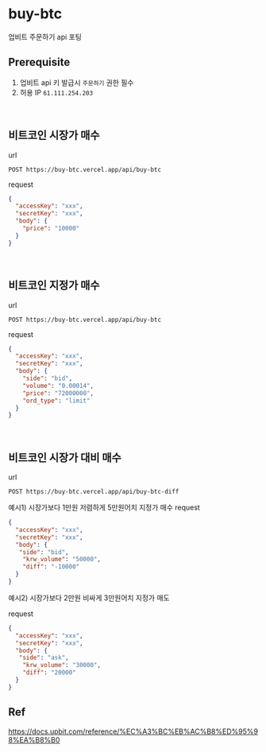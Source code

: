 # buy-btc
업비트 주문하기 api 포팅

## Prerequisite
1. 업비트 api 키 발급시 `주문하기` 권한 필수
2. 허용 IP `61.111.254.203` 

 
<br/>

## 비트코인 시장가 매수

url
```
POST https://buy-btc.vercel.app/api/buy-btc
```

request
```json
{
  "accessKey": "xxx",
  "secretKey": "xxx",
  "body": {
    "price": "10000"
  }
}
```

<br/>

## 비트코인 지정가 매수

url
```
POST https://buy-btc.vercel.app/api/buy-btc
```

request
```json
{
  "accessKey": "xxx",
  "secretKey": "xxx",
  "body": {
    "side": "bid",
    "volume": "0.00014",
    "price": "72000000",
    "ord_type": "limit"
  }
}
```

<br/>

## 비트코인 시장가 대비 매수

url
```
POST https://buy-btc.vercel.app/api/buy-btc-diff
```

예시1) 시장가보다 1만원 저렴하게 5만원어치 지정가 매수
request
```json
{
  "accessKey": "xxx",
  "secretKey": "xxx",
  "body": {
   "side": "bid",
    "krw_volume": "50000",
    "diff": "-10000"
  }
}
```

예시2) 시장가보다 2만원 비싸게 3만원어치 지정가 매도

request
```json
{
  "accessKey": "xxx",
  "secretKey": "xxx",
  "body": {
   "side": "ask",
    "krw_volume": "30000",
    "diff": "20000"
  }
}
```


## Ref
https://docs.upbit.com/reference/%EC%A3%BC%EB%AC%B8%ED%95%98%EA%B8%B0

